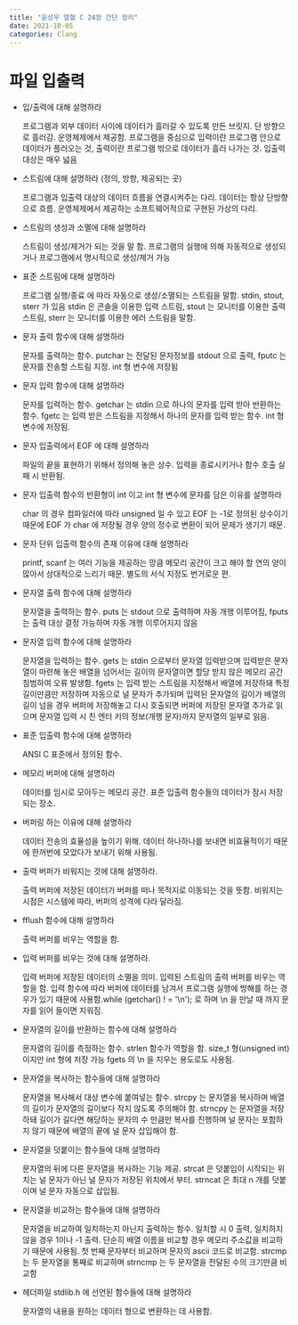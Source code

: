 ```yaml
---
title: "윤성우 열혈 C 24장 간단 정리"
date: 2021-10-05
categories: Clang
---
```


# 파일 입출력

- 입/출력에 대해 설명하라

  프로그램과 외부 데이터 사이에 데이터가 흘러갈 수 있도록 만든 브릿지. 단 방향으로 흘러감. 운영체제에서 제공함. 프로그램을 중심으로 입력이란 프로그램 안으로 데이터가 플러오는 것, 출력이란 프로그램 밖으로 데이터가 흘러 나가는 것. 입출력 대상은 매우 넓음

- 스트림에 대해 설명하라 (정의, 방향, 제공되는 곳)

  프로그램과 입출력 대상의 데이터 흐름을 연결시켜주는 다리. 데이터는 항상 단방향으로 흐름. 운영체제에서 제공하는 소프트웨어적으로 구현된 가상의 다리.

- 스트림의 생성과 소멸에 대해 설명하라

  스트림이 생성/제거가 되는 것을 말 함. 프로그램의 실행에 의해 자동적으로 생성되거나 프로그램에서 명시적으로 생성/제거 가능

- 표준 스트림에 대해 설명하라

  프로그램 실행/종료 에 따라 자동으로 생성/소멸되는 스트림을 말함. stdin, stout, sterr 가 있음 stdin 은 콘솔을 이용한 입력 스트림, stout 는 모니터를 이용한 출력 스트림, sterr 는 모니터를 이용한 에러 스트림을 말함.

- 문자 출력 함수에 대해 설명하라

  문자를 출력하는 함수. putchar 는 전달된 문자정보를 stdout 으로 출력, fputc 는 문자를 전송할 스트림 지정. int 형 변수에 저장됨

- 문자 입력 함수에 대해 설명하라

  문자를 입력하는 함수. getchar 는 stdin 으로 하나의 문자를 입력 받아 반환하는 함수. fgetc 는 입력 받은 스트림을 지정해서 하나의 문자를 입력 받는 함수. int 형 변수에 저장됨.

- 문자 입출력에서 EOF 에 대해 설명하라

  파일의 끝을 표현하기 위해서 정의해 놓은 상수. 입력을 종료시키거나 함수 호출 실패 시 반환됨.

- 문자 입출력 함수의 반환형이 int 이고 int 형 변수에 문자를 담은 이유를 설명하라

  char 의 경우 컴파일러에 따라 unsigned 일 수 있고 EOF 는 -1로 정의된 상수이기 때문에 EOF 가 char 에 저장될 경우 양의 정수로 변환이 되어 문제가 생기기 때문.

- 문자 단위 입출력 함수의 존재 이유에 대해 설명하라

  printf, scanf 는 여러 기능을 제공하는 망큼 메모리 공간이 크고 해야 할 연의 양이 많아서 상대적으로 느리기 때문. 별도의 서식 지정도 번거로운 편.

- 문자열 출력 함수에 대해 설명하라

  문자열을 출력하는 함수. puts 는 stdout 으로 출력하며 자동 개행 이루어짐, fputs 는 출력 대상 결정 가능하며 자동 개행 이루어지지 않음

- 문자열 입력 함수에 대해 설명하라

  문자열을 입력하는 함수. gets 는 stdin 으로부터 문자열 입력받으며 입력받은 문자열이 마련해 놓은 배열을 넘어서는 길이의 문자열이면 할당 받지 않은 메모리 공간 침범하여 오류 발생함. fgets 는 입력 받는 스트림을 지정해서 배열에 저장하돼 특정 길이만큼만 저장하며 자동으로 널 문자가 추가되며 입력된 문자열의 길이가 배열의 길이 넘을 경우 버퍼에 저장해놓고 다시 호출되면 버퍼에 저장된 문자열 추가로 읽으며 문자열 입력 시 친 엔터 키의 정보(개행 문자)까지 문자열의 일부로 읽음.

- 표준 입출력 함수에 대해 설명하라

  ANSI C 표준에서 정의된 함수.

- 메모리 버퍼에 대해 설명하라

  데이터를 임시로 모아두는 메모리 공간. 표준 입출력 함수들의 데이터가 잠시 저장되는 장소.

- 버퍼링 하는 이유에 대해 설명하라

  데이터 전송의 효율성을 높이기 위해. 데이터 하나하나를 보내면 비효율적이기 때문에 한꺼번에 모았다가 보내기 위해 사용됨.

- 출력 버퍼가 비워지는 것에 대해 설명하라.

  출력 버퍼에 저장된 데이터가 버퍼를 떠나 목적지로 이동되는 것을 뜻함. 비워지는 시점은 시스템에 따라, 버퍼의 성격에 다라 달라짐.

- fflush 함수에 대해 설명하라

  출력 버퍼를 비우는 역할을 함.

- 입력 버퍼를 비우는 것에 대해 설명하라.

  입력 버퍼에 저장된 데이터의 소멸을 의미. 입력된 스트림의 출력 버퍼를 비우는 역할을 함. 입력 함수에 따라 버퍼에 데이터를 남겨서 프로그램 실행에 방해를 하는 경우가 있기 때문에 사용함.while (getchar() ! = '\n'); 로 하며 \n 을 만날 때 까지 문자를 읽어 들이면 지워짐.

- 문자열의 길이를 반환하는 함수에 대해 설명하라

  문자열의 길이를 측정하는 함수. strlen 함수가 역할을 함. size_t 형(unsigned int)이지만 int 형에 저장 가능 fgets 의 \n 을 지우는 용도로도 사용됨.

- 문자열을 복사하는 함수들에 대해 설명하라

  문자열을 복사해서 대상 변수에 붙여넣는 함수. strcpy 는 문자열을 복사하며 배열의 길이가 문자열의 길이보다 작지 않도록 주의해야 함. strncpy 는 문자열을 저장하돼 길이가 길다면 해당하는 문자의 수 만큼만 복사를 진행하며 널 문자는 포함하지 않기 때문에 배열의 끝에 널 문자 삽입해야 함.

- 문자열을 덧붙이는 함수들에 대해 설명하라

  문자열의 뒤에 다른 문자열을 복사하는 기능 제공. strcat 은 덧붙임이 시작되는 위치는 널 문자가 아닌 널 문자가 저장된 위치에서 부터. strncat 은 최대 n 개를 덧붙이며 널 문자 자동으로 삽입됨.

- 문자열을 비교하는 함수들에 대해 설명하라

  문자열을 비교하여 일치하는지 아닌지 출력하는 함수. 일치할 시 0 출력, 일치하지 않을 경우 1이나 -1 출력. 단순히 배열 이름을 비교할 경우 메모리 주소값을 비교하기 때문에 사용됨. 첫 번째 문자부터 비교하며 문자의 ascii 코드로 비교함. strcmp 는 두 문자열을 통째로 비교하며 strncmp 는 두 문자열을 전달된 수의 크기만큼 비교함

- 헤더파일 stdlib.h 에 선언된 함수들에 대해 설명하라

  문자열의 내용을 원하는 데이터 형으로 변환하는 데 사용함.
